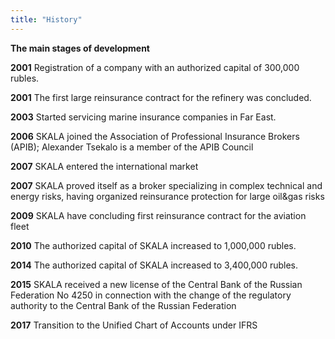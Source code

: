 ```yaml
---
title: "History"
---
```

**The main stages of development**

**2001** Registration of a company with an authorized capital of 300,000 rubles.

**2001** The first large reinsurance contract for the refinery was concluded.

**2003** Started servicing marine insurance companies in Far East.

**2006** SKALA joined the Association of Professional Insurance Brokers (APIB); Alexander Tsekalo is a
member of the APIB Council

**2007** SKALA entered the international market

**2007** SKALA proved itself as a broker specializing in complex technical and energy risks, having organized
reinsurance protection for large oil&amp;gas risks

**2009** SKALA have concluding first reinsurance contract for the aviation fleet

**2010** The authorized capital of SKALA increased to 1,000,000 rubles.

**2014** The authorized capital of SKALA increased to 3,400,000 rubles.

**2015** SKALA received a new license of the Central Bank of the Russian Federation No 4250 in connection
with the change of the regulatory authority to the Central Bank of the Russian Federation

**2017** Transition to the Unified Chart of Accounts under IFRS

